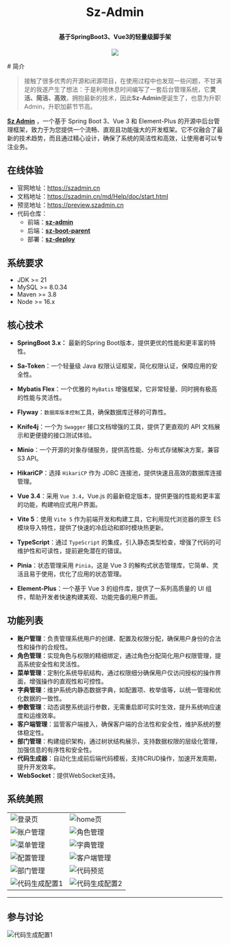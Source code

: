 <h1 align="center" style="margin: 30px 0 30px; font-weight: bold;">Sz-Admin</h1>
<h4 align="center">基于SpringBoot3、Vue3的轻量级脚手架</h4>
<p align="center">
<a><img src="https://img.shields.io/badge/license-Apache_2.0-blue.svg"></a>
</p>
# 简介

> 接触了很多优秀的开源和闭源项目，在使用过程中也发现一些问题，不甘满足的我遂产生了想法：于是利用休息时间编写了一套后台管理系统，它**灵活、简洁、高效**，拥抱最新的技术，因此**Sz-Admin**便诞生了，也意为升职Admin，升职加薪节节高。

**[Sz Admin](https://szadmin.cn/)** ，一个基于 Spring Boot 3、Vue 3 和 Element-Plus 的开源中后台管理框架，致力于为您提供一个流畅、直观且功能强大的开发框架。它不仅融合了最新的技术趋势，而且通过精心设计，确保了系统的简洁性和高效，让使用者可以专注业务。



## 在线体验

- 官网地址：https://szadmin.cn
- 文档地址：https://szadmin.cn/md/Help/doc/start.html
- 预览地址：https://preview.szadmin.cn
- 代码仓库：
    - 前端：**[sz-admin](https://github.com/feiyuchuixue/sz-admin.git)**
    - 后端：**[sz-boot-parent](https://github.com/feiyuchuixue/sz-boot-parent.git)**
    - 部署：**[sz-deploy](https://github.com/feiyuchuixue/sz-deploy.git)**

## 系统要求

- JDK >= 21
- MySQL >= 8.0.34
- Maven >= 3.8
- Node >= 16.x

## 核心技术

- **SpringBoot 3.x：** 最新的Spring Boot版本，提供更优的性能和更丰富的特性。
- **Sa-Token**：一个轻量级 Java 权限认证框架，简化权限认证，保障应用的安全性。
- **Mybatis Flex**：一个优雅的 `MyBatis` 增强框架，它非常轻量、同时拥有极高的性能与灵活性。
- **Flyway**：`数据库版本控制`工具，确保数据库迁移的可靠性。
- **Knife4j**：一个为 `Swagger` 接口文档增强的工具，提供了更直观的 API 文档展示和更便捷的接口测试体验。
- **Minio**：一个开源的对象存储服务，提供高性能、分布式存储解决方案，兼容 S3 API。
- **HikariCP**：选择 `HikariCP` 作为 JDBC 连接池，提供快速且高效的数据库连接管理。

- **Vue 3.4**：采用 `Vue 3.4`，Vue.js 的最新稳定版本，提供更强的性能和更丰富的功能，构建响应式用户界面。
- **Vite 5**：使用 `Vite 5` 作为前端开发和构建工具，它利用现代浏览器的原生 ES 模块导入特性，提供了快速的冷启动和即时模块热更新。
- **TypeScript**：通过 `TypeScript` 的集成，引入静态类型检查，增强了代码的可维护性和可读性，提前避免潜在的错误。
- **Pinia**：状态管理采用 `Pinia`，这是 Vue 3 的解构式状态管理库，它简单、灵活且易于使用，优化了应用的状态管理。
- **Element-Plus**：一个基于 Vue 3 的组件库，提供了一系列高质量的 UI 组件，帮助开发者快速构建美观、功能完备的用户界面。

## 功能列表

- **账户管理**：负责管理系统用户的创建、配置及权限分配，确保用户身份的合法性和操作的合规性。
- **角色管理**：实现角色与权限的精细绑定，通过角色分配简化用户权限管理，提高系统安全性和灵活性。
- **菜单管理**：定制化系统导航结构，通过权限细分确保用户仅访问授权的操作界面，增强操作的直观性和可控性。
- **字典管理**：维护系统内静态数据字典，如配置项、枚举值等，以统一管理和优化数据的一致性。
- **参数管理**：动态调整系统运行参数，无需重启即可实时生效，提升系统响应速度和运维效率。
- **客户端管理**：监管客户端接入，确保客户端的合法性和安全性，维护系统的整体稳定性。
- **部门管理**：构建组织架构，通过树状结构展示，支持数据权限的层级化管理，加强信息的有序性和安全性。
- **代码生成器**：自动化生成前后端代码模板，支持CRUD操作，加速开发周期，提升开发效率。
- **WebSocket**：提供WebSocket支持。

## 系统美照

<table>
    <tr>
        <td><img alt="登录页" src="https://minio.szadmin.cn/public/img/login.webp"/></td>
        <td><img alt="home页" src="https://minio.szadmin.cn/public/img/home.webp"/></td>
    </tr>
    <tr>
        <td><img alt="账户管理" src="https://minio.szadmin.cn/public/img/account.webp"/></td>
        <td><img alt="角色管理" src="https://minio.szadmin.cn/public/img/role.webp"/></td>
    </tr>
    <tr>
        <td><img alt="菜单管理" src="https://minio.szadmin.cn/public/img/menu.webp"/></td>
        <td><img alt="字典管理" src="https://minio.szadmin.cn/public/img/dict.webp"/></td>
    </tr>
    <tr>
        <td><img alt="配置管理" src="https://minio.szadmin.cn/public/img/config.webp"/></td>
        <td><img alt="客户端管理" src="https://minio.szadmin.cn/public/img/client.webp"/></td>
    </tr>    
    <tr>
        <td><img alt="部门管理" src="https://minio.szadmin.cn/public/img/dept.webp"/></td>
        <td><img alt="代码预览" src="https://minio.szadmin.cn/public/img/gen-preview.webp"/></td>
    </tr>
    <tr>
        <td><img alt="代码生成配置1" src="https://minio.szadmin.cn/public/img/gen-editor.webp"/></td>
        <td><img alt="代码生成配置2" src="https://minio.szadmin.cn/public/img/gen-editor2.webp"/></td>
    </tr>
</table>

----

## 参与讨论

<img alt="代码生成配置1" src="https://minio.szadmin.cn/public/img/wechat.webp"/>